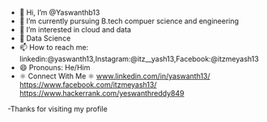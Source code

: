 - 👋 Hi, I’m @Yaswanthb13
- 🌱 I’m currently pursuing B.tech compuer science and engineering
- 👀 I’m interested in cloud and data
- 💞️ Data Science
- 📫 How to reach me: linkedin:@yaswanth13,Instagram:@itz__yash13,Facebook:@itzmeyash13
- 😄 Pronouns: He/Him
- ⚛ Connect With Me ⚛
www.linkedin.com/in/yaswanth13/ https://www.facebook.com/itzmeyash13/ https://www.hackerrank.com/yeswanthreddy849


-Thanks for visiting my profile
